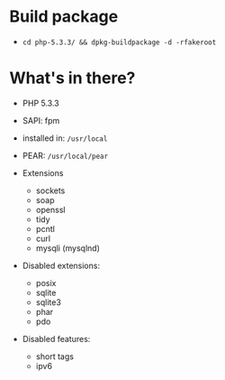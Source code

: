 # Build package

 * `cd php-5.3.3/ && dpkg-buildpackage -d -rfakeroot`

# What's in there?

 * PHP 5.3.3
 * SAPI: fpm
 * installed in: `/usr/local`
 * PEAR: `/usr/local/pear`
 * Extensions
   * sockets
   * soap
   * openssl
   * tidy
   * pcntl
   * curl
   * mysqli (mysqlnd)
 * Disabled extensions:
   * posix
   * sqlite
   * sqlite3
   * phar
   * pdo

 * Disabled features:
   * short tags
   * ipv6
